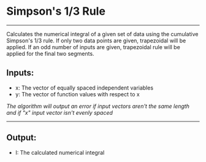 # Simpson's 1/3 Rule
----
Calculates the numerical integral of a given set of data using the cumulative Simpson's 1/3 rule.
If only two data points are given, trapezoidal will be applied.
If an odd number of inputs are given, trapezoidal rule will be applied for the final two segments.

## Inputs:
* x: The vector of equally spaced independent variables
* y: The vector of function values with respect to x

*The algorithm will output an error if input vectors aren't the same length and if "x" input vector isn't evenly spaced*

---
## Output:
* I: The calculated numerical integral
